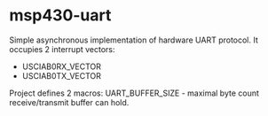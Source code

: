 msp430-uart
===========

Simple asynchronous implementation of hardware UART protocol.
It occupies 2 interrupt vectors:
* USCIAB0RX_VECTOR
* USCIAB0TX_VECTOR 

Project defines 2 macros:
UART_BUFFER_SIZE - maximal byte count receive/transmit buffer can hold.